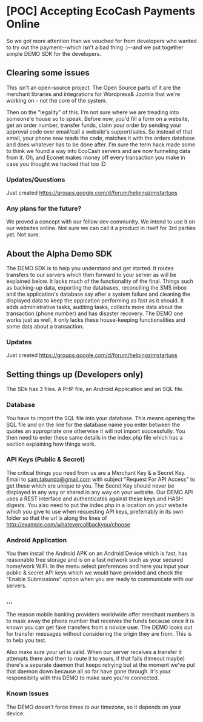 [POC] Accepting EcoCash Payments Online
=======

So we got more attention than we vouched for from developers who wanted to try out the payment--which isn't a bad thing :)--and we put together simple DEMO SDK for the developers.

## Clearing some issues
This isn't an open-source project. The Open Source parts of it are the merchant libraries and integrations for Wordpress& Joomla that we're working on - not the core of the system.

Then on the "legality" of this. I'm not sure where we are treading into someone'e house so to speak. Before now, you'd fill a form on a website, get an order number, transfer funds, claim your order by sending your approval code over email/call a website's support/sales. So instead of that email, your phone now reads the code, matches it with the orders database and does whatever has to be done after. I'm sure the term hack made some to think we found a way into EcoCash servers and are now funneling data from it. Oh, and Econet makes money off every transaction you make in case you thought we hacked that too :D

### Updates/Questions
Just created https://groups.google.com/d/forum/helpingzimstartups

### Any plans for the future?

We proved a concept with our fellow dev community. We intend to use it on our websites online. Not sure we can call it a product in itself for 3rd parties yet. Not sure.

## About the Alpha Demo SDK
The DEMO SDK is to help you understand and get started. It routes transfers to our servers which then forward to your server as will be explained below. It lacks much of the functionality of the final. Things such as backing-up data, exporting the databases, reconciling the SMS inbox and the application's database say after a system failure and cleaning the displayed data to keep the applcation performing as fast as it should. It adds administrative tasks, auditing tasks, collects more data about the transaction (phone number) and has disaster recovery. The DEMO one works just as well, it only lacks these house-keeping functionalities and some data about a transaction.

### Updates
Just created https://groups.google.com/d/forum/helpingzimstartups

## Setting things up (Developers only)
The SDk has 3 files. A PHP file, an Android Application and an SQL file. 

### Database
You have to import the SQL file into your database. This means opening the SQL file and on the line for the database name you enter between the quotes an appropriate one otherwise it will not import successfully.
You then need to enter these same details in the index.php file which has a section explaining how things work.

### API Keys (Public & Secret)
The critical things you need from us are a Merchant Key & a Secret Key. Email to sam.takunda@gmail.com with subject "Request For API Access" to get these which are unique to you. The Secret Key should never be displayed in any way or shared in any way on your website. Our DEMO API uses a REST interface and authenticates against these keys and HASH digests.
You also need to put the index.php in a location on your website which you give to use when requesting API keys, preferrably in its own folder so that the url is along the lines of http://example.com/whatevercallbackyou/choose

### Android Application

You then install the Android APK on an Android Device which is fast, has reasonable free storage and is on a fast network such as your secured home/work WiFi. In the menu select preferences and here you input your public & secret API keys which we would have provided and check the "Enable Submissions" option when you are ready to communicate with our servers.

### ...
The reason mobile banking providers worldwide offer merchant numbers is to mask away the phone number that receives the funds because once it is known you can get fake transfers from a novice user. The DEMO looks out for transfer messages without considering the origin they are from. This is to help you test.

Also make sure your url is valid. When our server receives a transfer it attempts there and then to route it to yours, if that fails (timeout maybe) there's a separate daemon that keeps retrying but at the moment we've put that daemon down because all so far have gone through. It's your responsibilty with this DEMO to make sure you're connected.

### Known Issues
The DEMO doesn't force times to our timezone, so it depends on your device.
